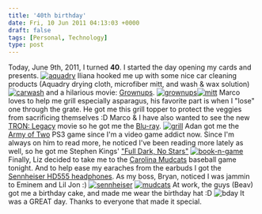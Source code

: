 ```yaml
---
title: '40th birthday'
date: Fri, 10 Jun 2011 04:13:03 +0000
draft: false
tags: [Personal, Technology]
type: post
---
```


Today, June 9th, 2011, I turned **40**. I started the day opening my cards and presents. [![](http://zeusville.files.wordpress.com/2011/06/aquadry.png?w=128 "aquadry")](http://zeusville.files.wordpress.com/2011/06/aquadry.png) Iliana hooked me up with some nice car cleaning products (Aquadry drying cloth, microfiber mitt, and wash & wax solution) [![](http://zeusville.files.wordpress.com/2011/06/carwash.png?w=181 "carwash")](http://zeusville.files.wordpress.com/2011/06/carwash.png) and a hilarious movie: [Grownups](http://www.imdb.com/title/tt1375670/). [![](http://zeusville.files.wordpress.com/2011/06/grownups.png?w=225 "grownups")](http://zeusville.files.wordpress.com/2011/06/grownups.png)[![](http://zeusville.files.wordpress.com/2011/06/mitt.png?w=259 "mitt")](http://zeusville.files.wordpress.com/2011/06/mitt.png) Marco loves to help me grill especially asparagus, his favorite part is when I "lose" one through the grate. He got me this grill topper to protect the veggies from sacrificing themselves :D Marco & I have also wanted to see the new [TRON: Legacy](http://www.imdb.com/title/tt1104001/) movie so he got me the [Blu-ray](http://en.wikipedia.org/wiki/Blu-ray_Disc). [![](http://zeusville.files.wordpress.com/2011/06/grill.png?w=300 "grill")](http://zeusville.files.wordpress.com/2011/06/grill.png) Adan got me the [Army of Two](http://www.youtube.com/watch?v=8jQ7oh_cfNI) PS3 game since I'm a video game addict now. Since I'm always on him to read more, he noticed I've been reading more lately as well, so he got me Stephen Kings' ["Full Dark, No Stars"](http://www.amazon.com/gp/product/1451650604/ref=pd_lpo_k2_dp_sr_1?pf_rd_p=486539851&pf_rd_s=lpo-top-stripe-1&pf_rd_t=201&pf_rd_i=1439192561&pf_rd_m=ATVPDKIKX0DER&pf_rd_r=1FPW2HTVZF6W3SFYEDD2) [![](http://zeusville.files.wordpress.com/2011/06/book-n-game.png?w=300 "book-n-game")](http://zeusville.files.wordpress.com/2011/06/book-n-game.png) Finally, Liz decided to take me to the [Carolina Mudcats](http://carolina.mudcats.milb.com/index.jsp?sid=t249) baseball game tonight. And to help ease my earaches from the earbuds I got the [Sennheiser HD555 headphones](http://www.amazon.com/Sennheiser-HD555-Professional-Headphones-Channeling/dp/B0001FTVDQ). As my boss, Bryan, noticed I was jammin to Eminem and Lil Jon :) [![](http://zeusville.files.wordpress.com/2011/06/sennheiser.png?w=268 "sennheiser")](http://zeusville.files.wordpress.com/2011/06/sennheiser.png) [![](http://zeusville.files.wordpress.com/2011/06/mudcats.png?w=247 "mudcats")](http://zeusville.files.wordpress.com/2011/06/mudcats.png) At work, the guys (Beav) got me a birthday cake, and made me wear the birthday hat :D ![](http://farm6.static.flickr.com/5146/5815929190_1023ba30d2.jpg "bday") It was a GREAT day. Thanks to everyone that made it special.